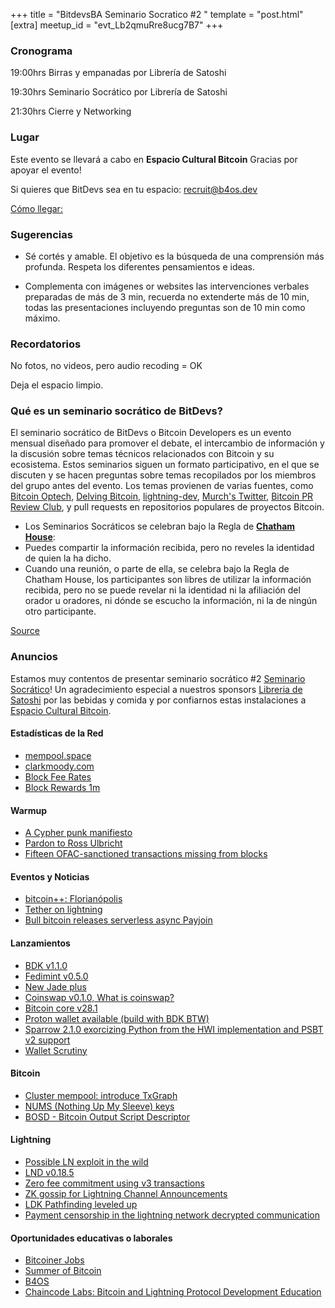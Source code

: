 +++
title = "BitdevsBA Seminario Socratico #2 "
template = "post.html"
[extra]
meetup_id = "evt_Lb2qmuRre8ucg7B7"
+++

### Cronograma

19:00hrs Birras y empanadas por Librería de Satoshi

19:30hrs Seminario Socrático por Librería de Satoshi

21:30hrs Cierre y Networking


### Lugar
Este evento se llevará a cabo en **Espacio Cultural Bitcoin** Gracias por apoyar el evento! 

Si quieres que BitDevs sea en tu espacio: recruit@b4os.dev

[Cómo llegar:](https://www.google.com/maps/place/Espacio+Cultural+Bitcoin/@-34.5961172,-58.3758662,17z/data=!3m1!4b1!4m6!3m5!1s0x95bccaca9519acd9:0x40f35fdebe477281!8m2!3d-34.5961172!4d-58.3732859!16s%2Fg%2F11bw82ly07?entry=ttu&g_ep=EgoyMDI1MDIxOS4xIKXMDSoASAFQAw%3D%3D)

### Sugerencias
- Sé cortés y amable. El objetivo es la búsqueda de una comprensión más profunda.
Respeta los diferentes pensamientos e ideas.

- Complementa con imágenes or websites las intervenciones verbales preparadas de más de 3 min, recuerda no extenderte más de 10 min, todas las presentaciones incluyendo preguntas son de 10 min como máximo.

### Recordatorios
No fotos, no videos, pero audio recoding = OK

Deja el espacio limpio.


### Qué es un seminario socrático de BitDevs?

El seminario socrático de BitDevs o Bitcoin Developers es un evento mensual diseñado para promover el debate, el intercambio de información y la discusión sobre temas técnicos relacionados con Bitcoin y su ecosistema. Estos seminarios siguen un formato participativo, en el que se discuten y se hacen preguntas sobre temas recopilados por los miembros del grupo antes del evento.
Los temas provienen de varias fuentes, como [Bitcoin Optech](https://bitcoinops.org/en/publications/), [Delving Bitcoin](https://lists.linuxfoundation.org/pipermail/bitcoin-dev/), [lightning-dev](https://lists.linuxfoundation.org/pipermail/lightning-dev/), [Murch's Twitter](https://twitter.com/murchandamus), [Bitcoin PR Review Club](https://bitcoincore.reviews/), y pull requests en repositorios populares de proyectos Bitcoin.


- Los Seminarios Socráticos se celebran bajo la Regla de **[Chatham House](https://www.chathamhouse.org/about-us/chatham-house-rule)**:
- Puedes compartir la información recibida, pero no reveles la identidad de quien la ha dicho.
- Cuando una reunión, o parte de ella, se celebra bajo la Regla de Chatham House, los participantes son libres de utilizar la información recibida, pero no se puede revelar ni la identidad ni la afiliación del orador u oradores, ni dónde se escucho la información, ni la de ningún otro participante.

[Source](https://bitdevs.org/running-a-great-socratic-seminar/)

### Anuncios

Estamos muy contentos de presentar seminario socrático #2 [Seminario Socrático](/about)!
Un agradecimiento especial a nuestros sponsors [Libreria de Satoshi](https://libreriadesatoshi.com/)
por las bebidas y comida y por confiarnos estas instalaciones a [Espacio Cultural Bitcoin](https://www.espacioculturalbitcoin.com/).

#### Estadísticas de la Red
- [mempool.space](https://mempool.space/)
- [clarkmoody.com](https://bitcoin.clarkmoody.com/dashboard/)
- [Block Fee Rates](https://mempool.space/graphs/mining/block-fee-rates#1m)
- [Block Rewards 1m](https://mempool.space/graphs/mining/block-rewards#1m)

#### Warmup
- [A Cypher punk manifiesto](https://www.activism.net/cypherpunk/manifesto.html)
- [Pardon to Ross Ulbricht](https://www.nobsbitcoin.com/donald-trump-frees-ross/)
- [Fifteen OFAC-sanctioned transactions missing from blocks](https://b10c.me/observations/13-missing-sanctioned-transactions-2024-12/)

#### Eventos y Noticias
- [bitcoin++: Florianópolis](https://btcplusplus.dev/conf/floripa)
- [Tether on lightning](https://lightning.engineering/posts/2025-01-30-Tether-on-Lightning/)
- [Bull bitcoin releases serverless async Payjoin](https://www.bullbitcoin.com/blog/bull-bitcoin-wallet-payjoin)



#### Lanzamientos

- [BDK v1.1.0](https://github.com/bitcoindevkit/bdk/releases)
- [Fedimint v0.5.0](https://github.com/fedimint/fedimint/releases/tag/v0.5.0)
- [New Jade plus](https://www.nobsbitcoin.com/blockstream-launches-jade-plus-signing-device/)
- [Coinswap v0.1.0, What is coinswap?](https://github.com/citadel-tech/coinswap/releases/tag/v0.1.0)
- [Bitcoin core v28.1](https://www.nobsbitcoin.com/bitcoin-core-v28-1/)
- [Proton wallet available (build with BDK BTW)](https://proton.me/blog/wallet-launch)
- [Sparrow 2.1.0 exorcizing Python from the HWI implementation and PSBT v2 support](https://github.com/sparrowwallet/sparrow/releases/tag/2.1.0)
- [Wallet Scrutiny](https://walletscrutiny.com/)
  

#### Bitcoin

- [Cluster mempool: introduce TxGraph](https://bitcoincore.reviews/31363)
- [NUMS (Nothing Up My Sleeve) keys](https://delvingbitcoin.org/t/unspendable-keys-in-descriptors/304/32)
- [BOSD - Bitcoin Output Script Descriptor](https://github.com/alpenlabs/bitcoin-bosd)

#### Lightning

- [Possible LN exploit in the wild](https://x.com/callebtc/status/1892113315620368453)
- [LND v0.18.5](https://github.com/lightningnetwork/lnd/releases/tag/v0.18.5-beta)
- [Zero fee commitment using v3 transactions](https://github.com/lightning/bolts/pull/1228)
- [ZK gossip for Lightning Channel Announcements](https://delvingbitcoin.org/t/zk-gossip-for-lightning-channel-announcements/1407)
- [LDK Pathfinding leveled up](https://x.com/lightningdevkit/status/1889012940973449572)
- [Payment censorship in the lightning network decrypted communication](https://drops.dagstuhl.de/storage/00lipics/lipics-vol316-aft2024/LIPIcs.AFT.2024.12/LIPIcs.AFT.2024.12.pdf)


#### Oportunidades educativas o laborales
- [Bitcoiner Jobs](https://bitcoinerjobs.com/)
- [Summer of Bitcoin](https://www.summerofbitcoin.org/)
- [B4OS](https://www.libreriadesatoshi.com/b4os)
- [Chaincode Labs: Bitcoin and Lightning Protocol Development Education](https://learning.chaincode.com/)




